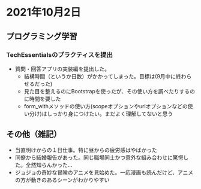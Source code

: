 # 2021年10月2日
## プログラミング学習
### TechEssentialsのプラクティスを提出
- 質問・回答アプリの実装編を提出した。
  - 結構時間（というか日数）がかかってしまった。目標は(9月中に終わらせるだった)
  - 見た目を整えるのにBootstrapを使ったが、その使い方を調べたりするのに時間を要した
  - form_withメソッドの使い方(scopeオプションやurlオプションなどの使い分け)はしっかり身につけたい。まだよく理解してないと思う

## その他（雑記）
- 当直明けからの１日仕事。特に昼からの疲労感はやばかった
- 同僚から結婚報告があった。同じ職場同士かつ意外な組み合わせに驚愕した。全然知らんかった…
- ジョジョの奇妙な冒険のアニメを見始めた。一応漫画も読んだけど、アニメの方が動きのあるシーンがわかりやすい
